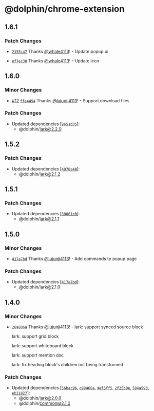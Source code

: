 # @dolphin/chrome-extension

## 1.6.1

### Patch Changes

- [`2155c47`](https://github.com/whale4113/cloud-document-converter/commit/2155c47951f74b6a86cf8e7a0e320a08b00730c9) Thanks [@whale4113](https://github.com/whale4113)! - Update popup ui

- [`ef7ec30`](https://github.com/whale4113/cloud-document-converter/commit/ef7ec302874445915ac9c2d9cd7b83a2a5e81ed5) Thanks [@whale4113](https://github.com/whale4113)! - Update icon

## 1.6.0

### Minor Changes

- [#12](https://github.com/lujunji4113/cloud-document-converter/pull/12) [`ffe4494`](https://github.com/lujunji4113/cloud-document-converter/commit/ffe44945f5b214ce83108a4991799823235d7a87) Thanks [@lujunji4113](https://github.com/lujunji4113)! - Support download files

### Patch Changes

- Updated dependencies [[`9651d35`](https://github.com/lujunji4113/cloud-document-converter/commit/9651d350577ae9e9196f3bd63c2452808ef8614c)]:
  - @dolphin/lark@2.2.0

## 1.5.2

### Patch Changes

- Updated dependencies [[`4078a48`](https://github.com/lujunji4113/cloud-document-converter/commit/4078a48a07b607f9e116c04ac99820b402c4b1c0)]:
  - @dolphin/lark@2.1.2

## 1.5.1

### Patch Changes

- Updated dependencies [[`30061c0`](https://github.com/lujunji4113/cloud-document-converter/commit/30061c04642d16f44714c8590253fc0b26b91779)]:
  - @dolphin/lark@2.1.1

## 1.5.0

### Minor Changes

- [`417a7bd`](https://github.com/lujunji4113/cloud-document-converter/commit/417a7bde506723a25e80e2be2168ce891794cfb1) Thanks [@lujunji4113](https://github.com/lujunji4113)! - Add commands to popup page

### Patch Changes

- Updated dependencies [[`417a7bd`](https://github.com/lujunji4113/cloud-document-converter/commit/417a7bde506723a25e80e2be2168ce891794cfb1)]:
  - @dolphin/lark@2.1.0

## 1.4.0

### Minor Changes

- [`28a806a`](https://github.com/lujunji4113/dolphin/commit/28a806a4bcb19a10fb489d937e54287cdb62d832) Thanks [@lujunji4113](https://github.com/lujunji4113)! - lark: support synced source block

  lark: support grid block

  lark: support whiteboard block

  lark: support mention doc

  lark: fix heading block's children not being transformed

### Patch Changes

- Updated dependencies [[`56bac96`](https://github.com/lujunji4113/dolphin/commit/56bac963d50212144a76b84c2d75ff24f60413c8), [`c98460a`](https://github.com/lujunji4113/dolphin/commit/c98460a01bc1aa5cff5ce22b27710213d2b00a35), [`9ef5ff5`](https://github.com/lujunji4113/dolphin/commit/9ef5ff5a2714bec43110ca980dc6ee6a6a26f426), [`2f25b0e`](https://github.com/lujunji4113/dolphin/commit/2f25b0e45a057432196f7b659018671b35cf585d), [`594a593`](https://github.com/lujunji4113/dolphin/commit/594a5937a68d0cdd57525374d82ba86af924cce3), [`eb21827`](https://github.com/lujunji4113/dolphin/commit/eb2182751da92acb231551215e119710df5c0b9c)]:
  - @dolphin/lark@2.0.0
  - @dolphin/common@2.1.0

